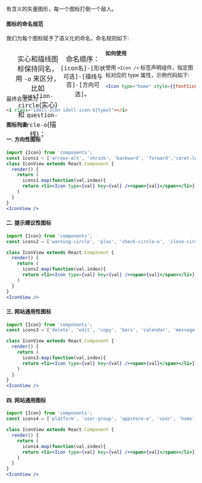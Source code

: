 有含义的矢量图形，每一个图标打倒一个敌人。

#### **图标的命名规范**

我们为每个图标赋予了语义化的命名，命名规则如下:

- 实心和描线图标保持同名，用 `-o` 来区分，比如 `question-circle`(实心) 和 `question-circle-o`(描线)；

- 命名顺序：`[icon名]-[形状可选]-[描线与否]-[方向可选]`。

#### **如何使用**

使用 `<Icon />` 标签声明组件，指定图标对应的 type 属性，示例代码如下:

```jsx
<Icon type="home" style={{fontSize: 18}} />
```

最终会渲染为：

```html
<i class="idoll-icon idoll-icon-${type}"></i>
```


#### **图标列表**


#### **一. 方向性图标**

```jsx
import {Icon} from 'components';
const icons1 = ['arrows-alt', 'shrink', 'backward', 'forward','caret-left', 'caret-right', 'caret-up', 'caret-down', 'down', 'up', 'up-circle', 'down-circle','left-circle-o', 'right-circle-o', 'up-circle-o', 'down-circle-o', 'menu-fold', 'menu-unfold', 'swap'];
class IconView extends React.Component {
  render() {
    return (
      icons1.map(function(val,index){
      return <li><Icon type={val} key={val} /><span>{val}</span></li>})
    )
  }
}
<IconView />
```

#### **二. 提示建议性图标**

```jsx
import {Icon} from 'components';
const icons2 = ['warning-circle', 'plus', 'check-circle-o', 'close-circle', 'close', 'plus-circle-o', 'remove-circle-o', 'remove-circle', 'check', 'plus-circle', 'check-circle', 'check-circle-o', 'remove'];

class IconView extends React.Component {
  render() {
    return (
      icons2.map(function(val,index){
      return <li><Icon type={val} key={val} /><span>{val}</span></li>})
    )
  }
}
<IconView />
```

#### **三. 网站通用性图标**

```jsx
import {Icon} from 'components';
const icons3 = ['delete', 'edit', 'copy', 'bars', 'calendar', 'message', 'phone', 'tag', 'search', 'filter', 'logout',];

class IconView extends React.Component {
  render() {
    return (
      icons3.map(function(val,index){
      return <li><Icon type={val} key={val} /><span>{val}</span></li>})
    )
  }
}
<IconView />
```

#### **四. 网站通用图标**

```jsx
import {Icon} from 'components';
const icons4 = ['platform', 'user-group', 'appstore-o', 'user', 'home', 'clock-o', 'tool', 'unlock', 'achievement', 'trophy', 'sound','pro-chart', 'pro-clock-circle', 'pro-download', 'pro-drag', 'pro-info', 'pro-left', 'pro-phone-circle', 'pro-right', 'pro-rollback', 'filter', 'logout','delete', 'edit', 'copy', 'bars', 'calendar', 'message', 'pro-safety', 'pro-setting', 'pro-sharealt', 'pro-sync', 'pro-table','arrowdown', 'arrowup', 'book', 'contacts', 'detail', 'flag', 'help', 'pro2-info-circle-o', 'pro2-info-circle', 'pro2-calendar', 'pro2-clear','pro2-clip', 'pro2-eye', 'pro2-delete', 'pro2-loading', 'pro2-pen', 'pro2-upload', 'pro2-download', 'pro2-file'];

class IconView extends React.Component {
  render() {
    return (
      icons4.map(function(val,index){
      return <li><Icon type={val} key={val} /><span>{val}</span></li>})
    )
  }
}
<IconView />
```

<style>
li {
  list-style:none;
  float:left;
  width: 25%;
  font-size:18px;
  height: 100px;
  text-align:center;
  transition: all .2s;
}
li:hover i {
  color: #13B886;
  transition: all .2s;
  font-size:32px
}
li:hover span {
  font-size:14px;
  transition: all .2s;
}
li i,li span {
  display:block;
}

</style>

